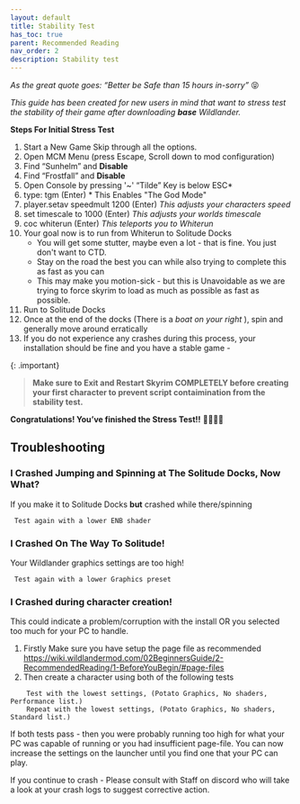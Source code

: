 ```yaml
---
layout: default
title: Stability Test
has_toc: true
parent: Recommended Reading
nav_order: 2
description: Stability test
---
```


_As the great quote goes: “Better be Safe than 15 hours in-sorry”_ 😝

_This guide has been created for new users in mind that want to stress test the stability of their game after downloading **base** Wildlander._

**Steps For Initial Stress Test**

1.  Start a New Game Skip through all the options.
1.  Open MCM Menu (press Escape, Scroll down to mod configuration)
1.  Find “Sunhelm” and **Disable**
1.  Find “Frostfall” and **Disable**
1.  Open Console by pressing '~' “Tilde” Key is below ESC*
1.  type: tgm   (Enter)  *  This Enables "The God Mode"
1.  player.setav speedmult 1200 (Enter) *This adjusts your characters speed*
1.  set timescale to 1000 (Enter) *This adjusts your worlds timescale*
1.  coc whiterun (Enter) *This teleports you to Whiterun*
1.  Your goal now is to run from Whiterun to Solitude Docks
    - You will get some stutter, maybe even a lot - that is fine. You just don't want to CTD.
    - Stay on the road the best you can while also trying to complete this as fast as you can
    - This may make you motion-sick - but this is Unavoidable as we are trying to force skyrim to load as much as possible
          as fast as possible.
1.  Run to Solitude Docks
1.  Once at the end of the docks (There is a _boat on your right_ ), spin and generally move around erratically
1.  If you do not experience any crashes during this process, your installation should be fine and you have a stable game - 

{: .important}
>
> **Make sure to Exit and Restart Skyrim COMPLETELY before creating your first character to prevent script contaimination from the stability test.**

**Congratulations! You’ve finished the Stress Test!!** 🎉🎉🎉🎉

## Troubleshooting

### I Crashed Jumping and Spinning at The Solitude Docks, Now What?
If you make it to Solitude Docks **but** crashed while there/spinning

     Test again with a lower ENB shader
         
### I Crashed On The Way To Solitude!
Your Wildlander graphics settings are too high!

     Test again with a lower Graphics preset
	 
### I Crashed during character creation!

This could indicate a problem/corruption with the install OR you selected too much for your PC to handle.

1. Firstly Make sure you have setup the page file as recommended <https://wiki.wildlandermod.com/02BeginnersGuide/2-RecommendedReading/1-BeforeYouBegin/#page-files>
1. Then create a character using both of the following tests
```
	Test with the lowest settings, (Potato Graphics, No shaders, Performance list.)
	Repeat with the lowest settings, (Potato Graphics, No shaders, Standard list.)
```	
If both tests pass - then you were probably running too high for what your PC was capable of running or you had insufficient page-file. You can now increase the settings on the launcher until you find one that your PC can play.

If you continue to crash - Please consult with Staff on discord who will take a look at your crash logs to suggest corrective action.





